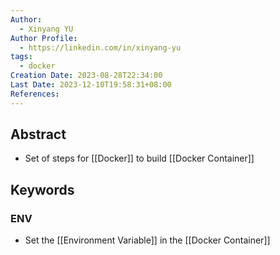 ```yaml
---
Author:
  - Xinyang YU
Author Profile:
  - https://linkedin.com/in/xinyang-yu
tags:
  - docker
Creation Date: 2023-08-28T22:34:00
Last Date: 2023-12-10T19:58:31+08:00
References: 
---
```

## Abstract
- Set of steps for [[Docker]] to build [[Docker Container]]



## Keywords
### ENV
- Set the [[Environment Variable]] in the [[Docker Container]]